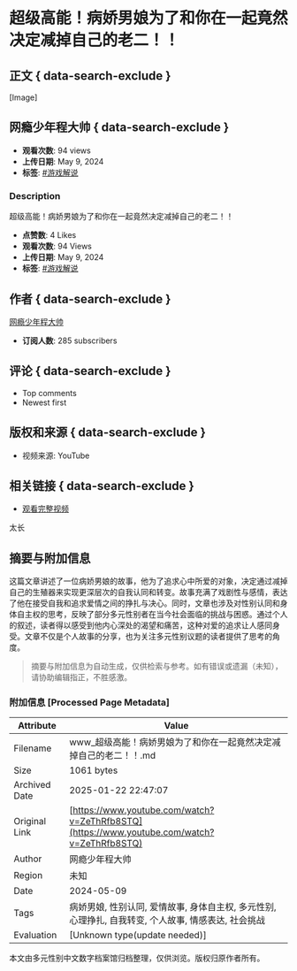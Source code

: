 # 超级高能！病娇男娘为了和你在一起竟然决定减掉自己的老二！！

## 正文 { data-search-exclude }


[Image]

## 网瘾少年程大帅 { data-search-exclude }

- **观看次数**: 94 views
- **上传日期**: May 9, 2024
- **标签**: [#游戏解说](https://www.youtube.com/hashtag/%E6%B8%B8%E6%88%8F%E8%A7%A3%E8%AF%B4)

### Description

超级高能！病娇男娘为了和你在一起竟然决定减掉自己的老二！！

- **点赞数**: 4 Likes
- **观看次数**: 94 Views
- **上传日期**: May 9, 2024
- **标签**: [#游戏解说](https://www.youtube.com/hashtag/%E6%B8%B8%E6%88%8F%E8%A7%A3%E8%AF%B4)

## 作者 { data-search-exclude }

[网瘾少年程大帅](https://www.youtube.com/@chengdashuai)
- **订阅人数**: 285 subscribers

## 评论 { data-search-exclude }

- Top comments
- Newest first

## 版权和来源 { data-search-exclude }

- 视频来源: YouTube 

## 相关链接 { data-search-exclude }

- [观看完整视频](https://www.youtube.com/watch?v=IFvLorAL5-8)

太长
<!-- tcd_original_link https://www.youtube.com/watch?v=ZeThRfb8STQ -->


## 摘要与附加信息

<!-- tcd_abstract -->
这篇文章讲述了一位病娇男娘的故事，他为了追求心中所爱的对象，决定通过减掉自己的生殖器来实现更深层次的自我认同和转变。故事充满了戏剧性与感情，表达了他在接受自我和追求爱情之间的挣扎与决心。同时，文章也涉及对性别认同和身体自主权的思考，反映了部分多元性别者在当今社会面临的挑战与困惑。通过个人的叙述，读者得以感受到他内心深处的渴望和痛苦，这种对爱的追求让人感同身受。文章不仅是个人故事的分享，也为关注多元性别议题的读者提供了思考的角度。
<!-- tcd_abstract_end -->

> 摘要与附加信息为自动生成，仅供检索与参考。如有错误或遗漏（未知），请协助编辑指正，不胜感激。

### 附加信息 [Processed Page Metadata]

| Attribute       | Value                                  |
|-----------------|----------------------------------------|
| Filename        | www_超级高能！病娇男娘为了和你在一起竟然决定减掉自己的老二！！.md                             |
| Size            | 1061 bytes                           |
| Archived Date   | 2025-01-22 22:47:07                             |
| Original Link   | [https://www.youtube.com/watch?v=ZeThRfb8STQ](https://www.youtube.com/watch?v=ZeThRfb8STQ)                       |
| Author          | 网瘾少年程大帅                               |
| Region          | 未知                               |
| Date            | 2024-05-09                                 |
| Tags            | 病娇男娘, 性别认同, 爱情故事, 身体自主权, 多元性别, 心理挣扎, 自我转变, 个人故事, 情感表达, 社会挑战                                 |
| Evaluation            | [Unknown type(update needed)]                                 |
<!-- tcd_table_end -->

本文由多元性别中文数字档案馆归档整理，仅供浏览。版权归原作者所有。
